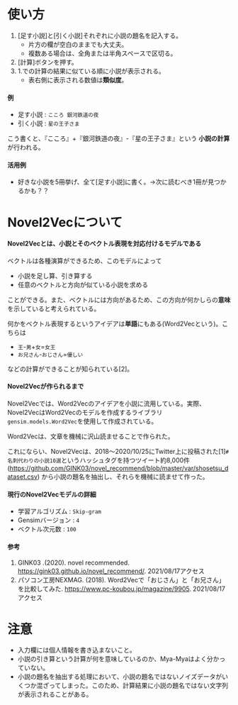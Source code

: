 # 使い方
1. [足す小説]と[引く小説]それぞれに小説の題名を記入する。
    * 片方の欄が空白のままでも大丈夫。
    * 複数ある場合は、全角または半角スペースで区切る。
2. [計算]ボタンを押す。
3. 1.での計算の結果に似ている順に小説が表示される。
    * 表右側に表示される数値は**類似度**。

#### 例
* 足す小説 : `こころ 銀河鉄道の夜`
* 引く小説 : `星の王子さま`

こう書くと、『こころ』+『銀河鉄道の夜』-『星の王子さま』という **小説の計算** が行われる。

#### 活用例
* 好きな小説を5冊挙げ、全て[足す小説]に書く。→次に読むべき1冊が見つかるかも？？

# Novel2Vecについて
#### Novel2Vecとは、小説とそのベクトル表現を対応付けるモデルである
ベクトルは各種演算ができるため、このモデルによって

* 小説を足し算、引き算する
* 任意のベクトルと方向が似ている小説を求める

ことができる。また、ベクトルには方向があるため、この方向が何かしらの**意味**を示していると考えられている。

何かをベクトル表現するというアイデアは**単語**にもある(Word2Vecという)。こちらは

* `王`-`男`+`女`=`女王`
* `お兄さん`-`おじさん`=`優しい`

などの計算ができることが知られている[2]。

#### Novel2Vecが作られるまで
Novel2Vecでは、Word2Vecのアイデアを小説に流用している。実際、Novel2VecはWord2Vecのモデルを作成するライブラリ`gensim.models.Word2Vec`を使用して作成されている。

Word2Vecは、文章を機械に沢山読ませることで作られた。

これにならい、Novel2Vecは、2018～2020/10/25にTwitter上に投稿された[1]`#名刺代わりの小説10選`というハッシュタグを持つツイート約8,000件(https://github.com/GINK03/novel_recommend/blob/master/var/shosetsu_dataset.csv) から小説の題名を抽出し、それらを機械に読ませて作った。

#### 現行のNovel2Vecモデルの詳細
* 学習アルゴリズム : `Skip-gram`
* Gensimバージョン : `4`
* ベクトル次元数 : `100`

#### 参考
1. GINK03 .(2020). novel recommended. https://gink03.github.io/novel_recommend/. 2021/08/17アクセス
2. パソコン工房NEXMAG. (2018). Word2Vecで「おじさん」と「お兄さん」を比較してみた. https://www.pc-koubou.jp/magazine/9905. 2021/08/17アクセス

# 注意
* 入力欄には個人情報を書き込まないこと。
* 小説の引き算という計算が何を意味しているのか、Mya-Myaはよく分かっていない。
* 小説の題名を抽出する処理において、小説の題名ではないノイズデータがいくつか混ざってしまった。このため、計算結果に小説の題名ではない文字列が表示されることがある。
